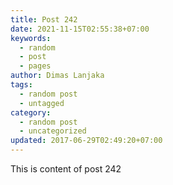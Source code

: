 ```yaml
---
title: Post 242
date: 2021-11-15T02:55:38+07:00
keywords:
  - random
  - post
  - pages
author: Dimas Lanjaka
tags:
  - random post
  - untagged
category:
  - random post
  - uncategorized
updated: 2017-06-29T02:49:20+07:00
---
```

This is content of post 242